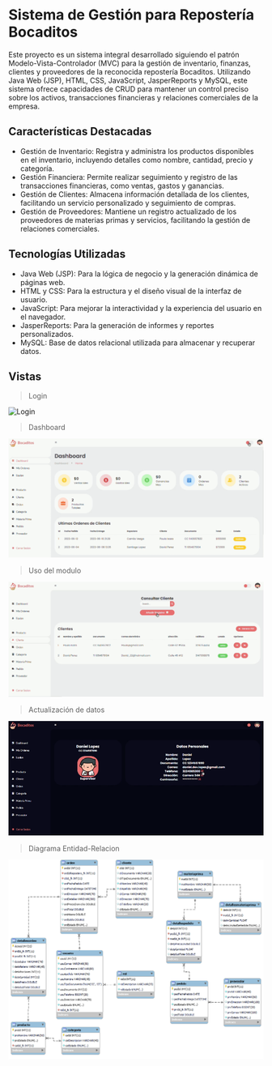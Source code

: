 # Sistema de Gestión para Repostería Bocaditos
Este proyecto es un sistema integral desarrollado siguiendo el patrón Modelo-Vista-Controlador (MVC) para la gestión de inventario, finanzas, clientes y proveedores de la reconocida repostería Bocaditos. Utilizando Java Web (JSP), HTML, CSS, JavaScript, JasperReports y MySQL, este sistema ofrece capacidades de CRUD para mantener un control preciso sobre los activos, transacciones financieras y relaciones comerciales de la empresa.

## Características Destacadas
- Gestión de Inventario: Registra y administra los productos disponibles en el inventario, incluyendo detalles como nombre, cantidad, precio y categoría.
- Gestión Financiera: Permite realizar seguimiento y registro de las transacciones financieras, como ventas, gastos y ganancias.
- Gestión de Clientes: Almacena información detallada de los clientes, facilitando un servicio personalizado y seguimiento de compras.
- Gestión de Proveedores: Mantiene un registro actualizado de los proveedores de materias primas y servicios, facilitando la gestión de relaciones comerciales.

## Tecnologías Utilizadas
- Java Web (JSP): Para la lógica de negocio y la generación dinámica de páginas web.
- HTML y CSS: Para la estructura y el diseño visual de la interfaz de usuario.
- JavaScript: Para mejorar la interactividad y la experiencia del usuario en el navegador.
- JasperReports: Para la generación de informes y reportes personalizados.
- MySQL: Base de datos relacional utilizada para almacenar y recuperar datos.

## Vistas
> Login

![Login](captures/Login.gif)

> Dashboard

![Dashboard](captures/Dashboard.gif)

> Uso del modulo

![UsoModulo](captures/UsoModulo.gif)

> Actualización de datos

![Modulo productos](captures/CambioDatos.gif)

> Diagrama Entidad-Relacion

![Diagrama](captures/diagrama.png)
